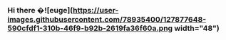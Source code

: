 ### Hi there �![euge](https://user-images.githubusercontent.com/78935400/127877648-590cfdf1-310b-46f9-b92b-2619fa36f60a.png width="48")


<!--
**eugebutta/eugebutta** is a ✨ _special_ ✨ repository because its `README.md` (this file) appears on your GitHub profile.

Here are some ideas to get you started:

- 🔭 I’m currently working on ...
- 🌱 I’m currently learning ...
- 👯 I’m looking to collaborate on ...
- 🤔 I’m looking for help with ...
- 💬 Ask me about ...
- 📫 How to reach me: ...
- 😄 Pronouns: ...
- ⚡ Fun fact: ...
-->
